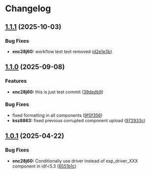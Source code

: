 # Changelog

## [1.1.1](https://github.com/kostaond/esp-eth-drivers/compare/enc28j60@v1.1.0...enc28j60@v1.1.1) (2025-10-03)


### Bug Fixes

* **enc28j60:** workflow test text removed ([d2e1e3b](https://github.com/kostaond/esp-eth-drivers/commit/d2e1e3bb060ee34cc075fd09d72a99d268bda197))

## [1.1.0](https://github.com/kostaond/esp-eth-drivers/compare/enc28j60@v1.0.1...enc28j60@v1.1.0) (2025-09-08)


### Features

* **enc28j60:** this is just test commit ([39dedb9](https://github.com/kostaond/esp-eth-drivers/commit/39dedb970b9fd48d9b5412cc6edd9fdce88a3b0a))


### Bug Fixes

* fixed formatting in all components ([9f0f356](https://github.com/kostaond/esp-eth-drivers/commit/9f0f356a4b1402c6c19787619288e0f84310464a))
* **ksz8863:** fixed previous corrupted component upload ([972933c](https://github.com/kostaond/esp-eth-drivers/commit/972933c0c907415fef26d3a1e5cda321b62834f7))

## [1.0.1](https://github.com/espressif/esp-eth-drivers/compare/enc28j60@v1.0.0...enc28j60@v1.0.1) (2025-04-22)


### Bug Fixes

* **enc28j60:** Conditionally use driver instead of esp_driver_XXX component in idf&lt;5.3 ([6551b1c](https://github.com/espressif/esp-eth-drivers/commit/6551b1cd2f984b757980cc2e7d13631c70f84d4e))
